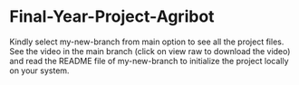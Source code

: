 # Final-Year-Project-Agribot 
Kindly select my-new-branch from main option to see all the project files.
See the video in the main branch (click on view raw to download the video) and read the README file of my-new-branch to initialize the project locally on your system.
